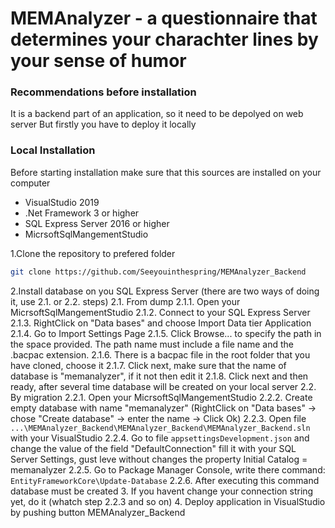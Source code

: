 # MEMAnalyzer - a questionnaire that determines your charachter lines by your sense of humor

### Recommendations before installation

It is a backend part of an application, so it need to be depolyed on web server
But firstly you have to deploy it locally

### Local Installation
Before starting installation make sure that this sources are installed on your computer
* VisualStudio 2019
* .Net Framework 3 or higher
* SQL Express Server 2016 or higher
* MicrsoftSqlMangementStudio

1.Clone the repository to prefered folder

```sh
git clone https://github.com/Seeyouinthespring/MEMAnalyzer_Backend
```
2.Install database on you SQL Express Server (there are two ways of doing it, use 2.1. or 2.2. steps)
    2.1. From dump
        2.1.1. Open your MicrsoftSqlMangementStudio
        2.1.2. Connect to your SQL Express Server
        2.1.3. RightClick on "Data bases" and choose Import Data tier Application
        2.1.4. Go to Import Settings Page
        2.1.5. Click Browse... to specify the path in the space provided. The path name must include a file name and the .bacpac extension.
        2.1.6. There is a bacpac file in the root folder that you have cloned, choose it
        2.1.7. Click next, make sure that the name of database is "memanalyzer", if it not then edit it
        2.1.8. Click next and then ready, after several time database will be created on your local server
    2.2. By migration
        2.2.1. Open your MicrsoftSqlMangementStudio
        2.2.2. Create empty database with name "memanalyzer" (RightClick on "Data bases" -> chose "Create database" -> enter the name -> Click Ok)
        2.2.3. Open file `...\MEMAnalyzer_Backend\MEMAnalyzer_Backend\MEMAnalyzer_Backend.sln` with your VisualStudio
        2.2.4. Go to file `appsettingsDevelopment.json` and change the value of the field "DefaultConnection" fill it with your SQL Server Settings, gust leve without changes the property Initial Catalog = memanalyzer
        2.2.5. Go to Package Manager Console, write there command: `EntityFrameworkCore\Update-Database`
        2.2.6. After executing this command database must be created
3. If you havent change your connection string yet, do it (whatch step 2.2.3 and so on)
4. Deploy application in VisualStudio by pushing button MEMAnalyzer_Backend
        
         